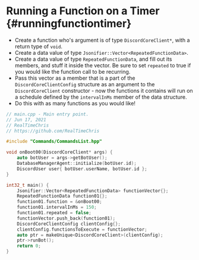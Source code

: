Running a Function on a Timer {#runningfunctiontimer}
============
- Create a function who's argument is of type `DiscordCoreClient*`, with a return type of `void`.
- Create a data value of type `Jsonifier::Vector<RepeatedFunctionData>`.
- Create a data value of type `RepeatedFunctionData`, and fill out its members, and stuff it inside the vector. Be sure to set `repeated` to true if you would like the function call to be recurring.
- Pass this vector as a member that is a part of the `DiscordCoreClientConfig` structure as an argument to the `DiscordCoreClient` constructor - now the functions it contains will run on a schedule defined by the `intervalInMs` member of the data structure.
- Do this with as many functions as you would like!

```cpp
// main.cpp - Main entry point.
// Jun 17, 2021
// RealTimeChris
// https://github.com/RealTimeChris

#include "Commands/CommandsList.hpp"

void onBoot00(DiscordCoreClient* args) {
	auto botUser = args->getBotUser();
	DatabaseManagerAgent::initialize(botUser.id);
	DiscordUser user{ botUser.userName, botUser.id };
}

int32_t main() {
	Jsonifier::Vector<RepeatedFunctionData> functionVector{};
	RepeatedFunctionData function01{};
	function01.function = &onBoot00;
	function01.intervalInMs = 150;
	function01.repeated = false;
	functionVector.push_back(function01);
	DiscordCoreClientConfig clientConfig{};
	clientConfig.functionsToExecute = functionVector;
	auto ptr = makeUnique<DiscordCoreClient>(clientConfig);
	ptr->runBot();
	return 0;
}

```
